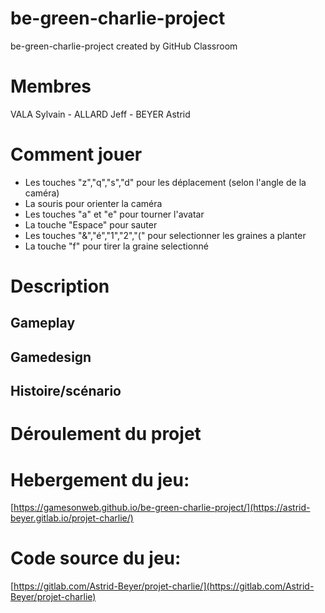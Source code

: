 # be-green-charlie-project
be-green-charlie-project created by GitHub Classroom
# Membres
VALA Sylvain - ALLARD Jeff - BEYER Astrid
# Comment jouer
- Les touches "z","q","s","d" pour les déplacement (selon l'angle de la caméra)
- La souris pour orienter la caméra
- Les touches "a" et "e" pour tourner l'avatar
- La touche "Espace" pour sauter
- Les touches "&","é","1","2","(" pour selectionner les graines a planter
- La touche "f" pour tirer la graine selectionné
# Description
## Gameplay
## Gamedesign
## Histoire/scénario
# Déroulement du projet 
# Hebergement du jeu:
[https://gamesonweb.github.io/be-green-charlie-project/](https://astrid-beyer.gitlab.io/projet-charlie/)
# Code source du jeu:
[https://gitlab.com/Astrid-Beyer/projet-charlie/](https://gitlab.com/Astrid-Beyer/projet-charlie)
